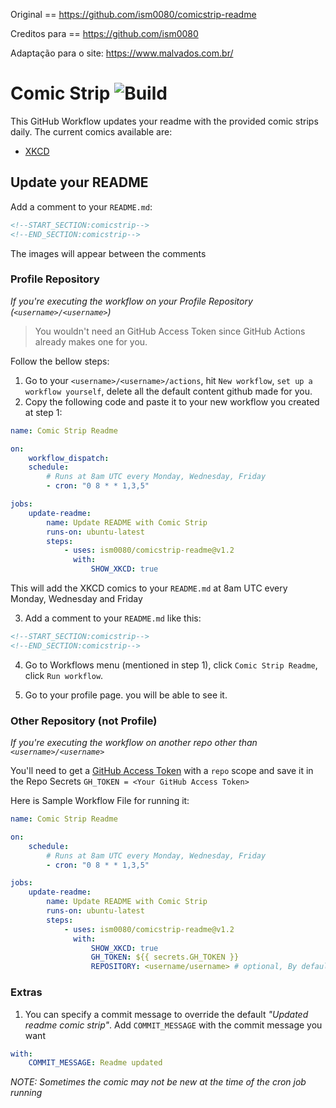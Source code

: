 Original == https://github.com/ism0080/comicstrip-readme

Creditos para == https://github.com/ism0080

Adaptação para o site: https://www.malvados.com.br/


# Comic Strip ![Build](https://github.com/ism0080/comicstrip-readme/workflows/Build%20and%20Test%20Python%20Package/badge.svg?branch=main)

This GitHub Workflow updates your readme with the provided comic strips daily. The current comics available are:

-   [XKCD](https://xkcd.com/)

## Update your README

Add a comment to your `README.md`:

```md
<!--START_SECTION:comicstrip-->
<!--END_SECTION:comicstrip-->
```

The images will appear between the comments

### Profile Repository

_If you're executing the workflow on your Profile Repository (`<username>/<username>`)_

> You wouldn't need an GitHub Access Token since GitHub Actions already makes one for you.

Follow the bellow steps:

1. Go to your `<username>/<username>/actions`, hit `New workflow`, `set up a workflow yourself`, delete all the default content github made for you.
2. Copy the following code and paste it to your new workflow you created at step 1:

```yml
name: Comic Strip Readme

on:
    workflow_dispatch:
    schedule:
        # Runs at 8am UTC every Monday, Wednesday, Friday
        - cron: "0 8 * * 1,3,5"

jobs:
    update-readme:
        name: Update README with Comic Strip
        runs-on: ubuntu-latest
        steps:
            - uses: ism0080/comicstrip-readme@v1.2
              with:
                  SHOW_XKCD: true
```

This will add the XKCD comics to your `README.md` at 8am UTC every Monday, Wednesday and Friday

3. Add a comment to your `README.md` like this:

```md
<!--START_SECTION:comicstrip-->
<!--END_SECTION:comicstrip-->
```

4. Go to Workflows menu (mentioned in step 1), click `Comic Strip Readme`, click `Run workflow`.

5. Go to your profile page. you will be able to see it.

### Other Repository (not Profile)

_If you're executing the workflow on another repo other than `<username>/<username>`_

You'll need to get a [GitHub Access Token](https://docs.github.com/en/actions/configuring-and-managing-workflows/authenticating-with-the-github_token) with a `repo` scope and save it in the Repo Secrets `GH_TOKEN = <Your GitHub Access Token>`

Here is Sample Workflow File for running it:

```yml
name: Comic Strip Readme

on:
    schedule:
        # Runs at 8am UTC every Monday, Wednesday, Friday
        - cron: "0 8 * * 1,3,5"

jobs:
    update-readme:
        name: Update README with Comic Strip
        runs-on: ubuntu-latest
        steps:
            - uses: ism0080/comicstrip-readme@v1.2
              with:
                  SHOW_XKCD: true
                  GH_TOKEN: ${{ secrets.GH_TOKEN }}
                  REPOSITORY: <username/username> # optional, By default, it will automatically use the repository who's executing the workflow.
```

### Extras

1. You can specify a commit message to override the default _"Updated readme comic strip"_. Add `COMMIT_MESSAGE` with the commit message you want

```yml
with:
    COMMIT_MESSAGE: Readme updated
```

_*NOTE: Sometimes the comic may not be new at the time of the cron job running*_
